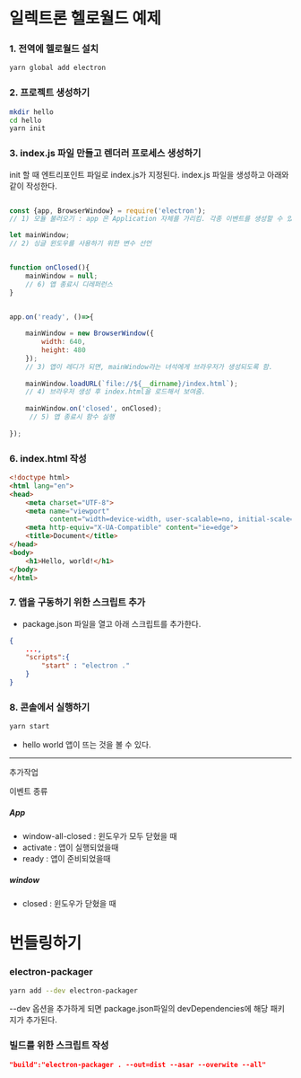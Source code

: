 # 일렉트론 헬로월드 예제



### 1. 전역에 헬로월드 설치 

```bash
yarn global add electron
```



### 2. 프로젝트 생성하기

```bash
mkdir hello
cd hello
yarn init 
```



### 3. index.js 파일 만들고 렌더러 프로세스 생성하기 

init 할 때 엔트리포인트 파일로 index.js가 지정된다.  index.js 파일을 생성하고 아래와 같이 작성한다. 

```javascript

const {app, BrowserWindow} = require('electron');
// 1) 모듈 불러오기 : app 은 Application 자체를 가리킴. 각종 이벤트를 생성할 수 있음.

let mainWindow; 
// 2) 싱글 윈도우를 사용하기 위한 변수 선언


function onClosed(){
    mainWindow = null;
    // 6) 앱 종료시 디레퍼런스 
}


app.on('ready', ()=>{
    
    mainWindow = new BrowserWindow({
        width: 640,
        height: 480
    });
    // 3) 앱이 레디가 되면, mainWindow라는 녀석에게 브라우저가 생성되도록 함. 
    
    mainWindow.loadURL(`file://${__dirname}/index.html`);
    // 4) 브라우저 생성 후 index.html을 로드해서 보여줌.
   
    mainWindow.on('closed', onClosed);
     // 5) 앱 종료시 함수 실행
    
});
```



### 6. index.html 작성

```html
<!doctype html>
<html lang="en">
<head>
    <meta charset="UTF-8">
    <meta name="viewport"
          content="width=device-width, user-scalable=no, initial-scale=1.0, maximum-scale=1.0, minimum-scale=1.0">
    <meta http-equiv="X-UA-Compatible" content="ie=edge">
    <title>Document</title>
</head>
<body>
    <h1>Hello, world!</h1>
</body>
</html>
```



### 7. 앱을 구동하기 위한 스크립트 추가

- package.json 파일을 열고 아래 스크립트를 추가한다. 

```json
{
    ...,
    "scripts":{
    	"start" : "electron ."
	}
}
```



### 8. 콘솔에서 실행하기

```bash
yarn start
```

- hello world 앱이 뜨는 것을 볼 수 있다. 



---

추가작업



이벤트 종류

##### App

- window-all-closed : 윈도우가 모두 닫혔을 때 
- activate : 앱이 실행되었을때
- ready : 앱이 준비되었을때 

##### window

- closed : 윈도우가 닫혔을 때





# 번들링하기 

### electron-packager

```bash
yarn add --dev electron-packager
```

--dev 옵션을 추가하게 되면 package.json파일의 devDependencies에 해당 패키지가 추가된다. 



### 빌드를 위한 스크립트 작성

```json
"build":"electron-packager . --out=dist --asar --overwite --all"
```

